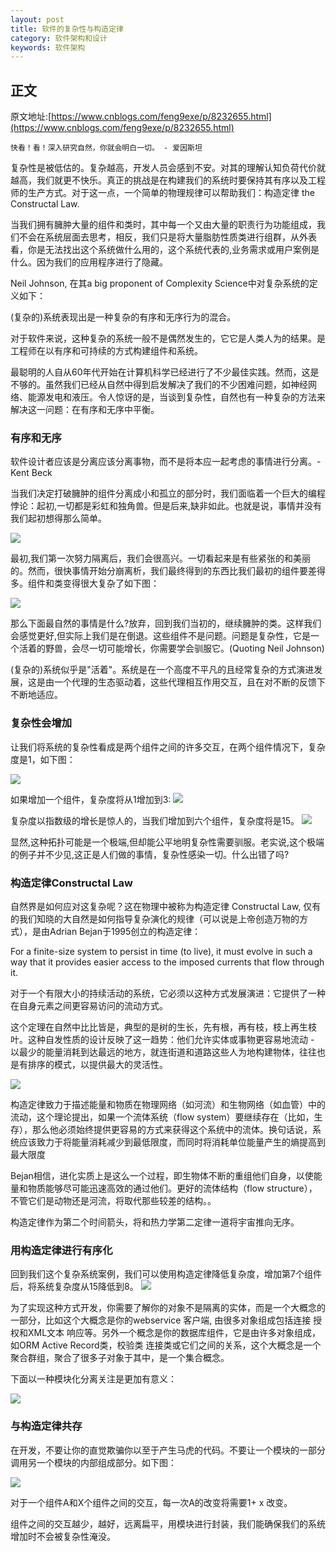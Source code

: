 ```yaml
---
layout: post
title: 软件的复杂性与构造定律
category: 软件架构和设计
keywords: 软件架构
---
```


## 正文

原文地址:[https://www.cnblogs.com/feng9exe/p/8232655.html](https://www.cnblogs.com/feng9exe/p/8232655.html)

	快看！看！深入研究自然，你就会明白一切。 - 爱因斯坦

复杂性是被低估的。复杂越高，开发人员会感到不安。对其的理解认知负荷代价就越高，我们就更不快乐。真正的挑战是在构建我们的系统时要保持其有序以及工程师的生产方式。对于这一点，一个简单的物理规律可以帮助我们：构造定律 the Constructal Law.

当我们拥有臃肿大量的组件和类时，其中每一个又由大量的职责行为功能组成，我们不会在系统层面去思考，相反，我们只是将大量脂肪性质类进行组群，从外表看，你是无法找出这个系统做什么用的，这个系统代表的,业务需求或用户案例是什么。因为我们的应用程序进行了隐藏。

Neil Johnson, 在其a big proponent of Complexity Science中对复杂系统的定义如下：

(复杂的)系统表现出是一种复杂的有序和无序行为的混合。 

对于软件来说，这种复杂的系统一般不是偶然发生的，它它是人类人为的结果。是工程师在以有序和可持续的方式构建组件和系统。　　　　 

最聪明的人自从60年代开始在计算机科学已经进行了不少最佳实践。然而，这是不够的。虽然我们已经从自然中得到启发解决了我们的不少困难问题，如神经网络、能源发电和液压。令人惊讶的是，当谈到复杂性，自然也有一种复杂的方法来解决这一问题：在有序和无序中平衡。

 

### 有序和无序
软件设计者应该是分离应该分离事物，而不是将本应一起考虑的事情进行分离。-Kent Beck

当我们决定打破臃肿的组件分离成小和孤立的部分时，我们面临着一个巨大的编程悖论：起初,一切都是彩虹和独角兽。但是后来,缺非如此。也就是说，事情并没有我们起初想得那么简单。

![](/images/many-objects-1.png)

最初,我们第一次努力隔离后，我们会很高兴。一切看起来是有些紧张的和美丽的。然而，很快事情开始分崩离析，我们最终得到的东西比我们最初的组件要差得多。组件和类变得很大复杂了如下图：

![](/images/many-objects-2.png)

那么下面最自然的事情是什么?放弃，回到我们当初的，继续臃肿的类。这样我们会感觉更好,但实际上我们是在倒退。这些组件不是问题。问题是复杂性，它是一个活着的野兽，会尽一切可能增长，你需要学会驯服它。(Quoting Neil Johnson)

(复杂的)系统似乎是"活着"。系统是在一个高度不平凡的且经常复杂的方式演进发展，这是由一个代理的生态驱动着，这些代理相互作用交互，且在对不断的反馈下不断地适应。

### 复杂性会增加 
让我们将系统的复杂性看成是两个组件之间的许多交互，在两个组件情况下，复杂度是1，如下图：

![](/images/many-objects-3.png)


如果增加一个组件，复杂度将从1增加到3:
![](/images/many-objects-4.png)


复杂度以指数级的增长是惊人的，当我们增加到六个组件，复杂度将是15。
![](/images/many-objects-5.png)



显然,这种拓扑可能是一个极端,但却能公平地明复杂性需要驯服。老实说,这个极端的例子并不少见,这正是人们做的事情，复杂性感染一切。什么出错了吗?

### 构造定律Constructal Law
自然界是如何应对这复杂呢？这在物理中被称为构造定律 Constructal Law, 仅有的我们知晓的大自然是如何指导复杂演化的规律（可以说是上帝创造万物的方式），是由Adrian Bejan于1995创立的构造定律：

For a finite-size system to persist in time (to live), it must evolve in such a way that it provides easier access to the imposed currents that flow through it.

对于一个有限大小的持续活动的系统，它必须以这种方式发展演进：它提供了一种在自身元素之间更容易访问的流动方式。

这个定理在自然中比比皆是，典型的是树的生长，先有根，再有枝，枝上再生枝叶。这种自发性质的设计反映了这一趋势：他们允许实体或事物更容易地流动 - 以最少的能量消耗到达最远的地方，就连街道和道路这些人为地构建物体，往往也是有排序的模式，以提供最大的灵活性。

![](/images/constructal-law-1.png)

构造定律致力于描述能量和物质在物理网络（如河流）和生物网络（如血管）中的流动，这个理论提出，如果一个流体系统（flow system）要继续存在（比如，生存），那么他必须始终提供更容易的方式来获得这个系统中的流体。换句话说，系统应该致力于将能量消耗减少到最低限度，而同时将消耗单位能量产生的熵提高到最大限度

Bejan相信，进化实质上是这么一个过程，即生物体不断的重组他们自身，以使能量和物质能够尽可能迅速高效的通过他们。更好的流体结构（flow structure），不管它们是动物还是河流，将取代那些较差的结构。。

构造定律作为第二个时间箭头，将和热力学第二定律一道将宇宙推向无序。

 

### 用构造定律进行有序化 
回到我们这个复杂系统案例，我们可以使用构造定律降低复杂度，增加第7个组件后，将系统复杂度从15降低到8。
![](/images/constructal-law-2.png)


为了实现这种方式开发，你需要了解你的对象不是隔离的实体，而是一个大概念的一部分，比如这个大概念是你的webservice 客户端, 由很多对象组成包括连接 授权和XML文本 响应等。另外一个概念是你的数据库组件，它是由许多对象组成，如ORM Active Record类，校验类 连接类或它们之间的关系，这个大概念是一个聚合群组，聚合了很多子对象于其中，是一个集合概念。

下面以一种模块化分离关注是更加有意义：


![](/images/constructal-law-3.png)
 

### 与构造定律共存
在开发，不要让你的直觉欺骗你以至于产生马虎的代码。不要让一个模块的一部分调用另一个模块的内部组成部分。如下图：

 
![](/images/constructal-law-4.png)
 

对于一个组件A和X个组件之间的交互，每一次A的改变将需要1+ x 改变。

组件之间的交互越少，越好，远离扁平，用模块进行封装，我们能确保我们的系统增加时不会被复杂性淹没。
